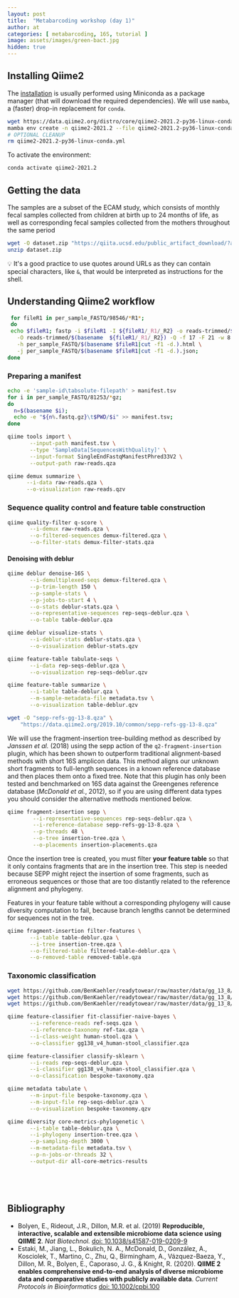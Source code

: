 ```yaml
---
layout: post
title:  "Metabarcoding workshop (day 1)"
author: at
categories: [ metabarcoding, 16S, tutorial ]
image: assets/images/green-bact.jpg
hidden: true
---
```


## Installing Qiime2

The [installation](https://docs.qiime2.org/2021.2/install/native/#install-qiime-2-within-a-conda-environment) is usually performed using Miniconda as a package manager (that will
download the required dependencies). We will use `mamba`, a (faster) drop-in replacement for `conda`.

```bash
wget https://data.qiime2.org/distro/core/qiime2-2021.2-py36-linux-conda.yml
mamba env create -n qiime2-2021.2 --file qiime2-2021.2-py36-linux-conda.yml
# OPTIONAL CLEANUP
rm qiime2-2021.2-py36-linux-conda.yml
```

To activate the environment:
```bash
conda activate qiime2-2021.2
```


## Getting the data

The samples are a subset of the ECAM study, which consists of monthly fecal samples collected from children at birth up to 24 months of life, as well as corresponding fecal samples collected from the mothers throughout the same period
```bash
wget -O dataset.zip "https://qiita.ucsd.edu/public_artifact_download/?artifact_id=81253"
unzip dataset.zip
```

:bulb: It's a good practice to use quotes around URLs as they can contain special characters,
like `&`, that would be interpreted as instructions for the shell.

## Understanding Qiime2 workflow

```bash
 for fileR1 in per_sample_FASTQ/98546/*R1*;
 do
 echo $fileR1; fastp -i $fileR1 -I ${fileR1/_R1/_R2} -o reads-trimmed/$(basename $fileR1) \
   -O reads-trimmed/$(basename  ${fileR1/_R1/_R2}) -Q -f 17 -F 21 -w 8 \
   -h per_sample_FASTQ/$(basename $fileR1|cut -f1 -d.).html \
   -j per_sample_FASTQ/$(basename $fileR1|cut -f1 -d.).json;
done
```

### Preparing a manifest

```bash
echo -e 'sample-id\tabsolute-filepath' > manifest.tsv
for i in per_sample_FASTQ/81253/*gz;
do
  n=$(basename $i);
  echo -e "${n%.fastq.gz}\t$PWD/$i" >> manifest.tsv;
done
```

```bash
qiime tools import \
       --input-path manifest.tsv \
       --type 'SampleData[SequencesWithQuality]' \
       --input-format SingleEndFastqManifestPhred33V2 \
       --output-path raw-reads.qza
```
```bash
qiime demux summarize \
      --i-data raw-reads.qza \
      --o-visualization raw-reads.qzv
```
### Sequence quality control and feature table construction
```bash
qiime quality-filter q-score \
       --i-demux raw-reads.qza \
       --o-filtered-sequences demux-filtered.qza \
       --o-filter-stats demux-filter-stats.qza
```


####  Denoising with deblur
```bash
qiime deblur denoise-16S \
       --i-demultiplexed-seqs demux-filtered.qza \
       --p-trim-length 150 \
       --p-sample-stats \
       --p-jobs-to-start 4 \
       --o-stats deblur-stats.qza \
       --o-representative-sequences rep-seqs-deblur.qza \
       --o-table table-deblur.qza
```

```bash
qiime deblur visualize-stats \
       --i-deblur-stats deblur-stats.qza \
       --o-visualization deblur-stats.qzv

qiime feature-table tabulate-seqs \
       --i-data rep-seqs-deblur.qza \
       --o-visualization rep-seqs-deblur.qzv

qiime feature-table summarize \
       --i-table table-deblur.qza \
       --m-sample-metadata-file metadata.tsv \
       --o-visualization table-deblur.qzv

```

```bash
wget -O "sepp-refs-gg-13-8.qza" \
    "https://data.qiime2.org/2019.10/common/sepp-refs-gg-13-8.qza"
```

We will use the fragment-insertion tree-building method as described by
_Janssen et al._ (2018) using the sepp action of the `q2-fragment-insertion` plugin,
which has been shown to outperform traditional alignment-based methods with
short 16S amplicon data. This method aligns our unknown short fragments to
full-length sequences in a known reference database and then places them onto
a fixed tree.
Note that this plugin has only been tested and benchmarked on 16S data against
the Greengenes reference database (_McDonald et al._, 2012),
so if you are using different data types you should consider
the alternative methods mentioned below.
```bash
qiime fragment-insertion sepp \
        --i-representative-sequences rep-seqs-deblur.qza \
        --i-reference-database sepp-refs-gg-13-8.qza \
        --p-threads 48 \
        --o-tree insertion-tree.qza \
        --o-placements insertion-placements.qza
```
Once the insertion tree is created, you must filter **your feature table** so that
it only contains fragments that are in the insertion tree.
This step is needed because SEPP might reject the insertion of some fragments,
such as erroneous sequences or those that are too distantly related to the
reference alignment and phylogeny.

Features in your feature table without a
corresponding phylogeny will cause diversity computation to fail, because
branch lengths cannot be determined for sequences not in the tree.
```bash
qiime fragment-insertion filter-features \
       --i-table table-deblur.qza \
       --i-tree insertion-tree.qza \
       --o-filtered-table filtered-table-deblur.qza \
       --o-removed-table removed-table.qza
```

### Taxonomic classification

```bash
wget https://github.com/BenKaehler/readytowear/raw/master/data/gg_13_8/515f-806r/human-stool.qza
wget https://github.com/BenKaehler/readytowear/raw/master/data/gg_13_8/515f-806r/ref-seqs.qza
wget https://github.com/BenKaehler/readytowear/raw/master/data/gg_13_8/515f-806r/ref-tax.qza
```

```bash
qiime feature-classifier fit-classifier-naive-bayes \
       --i-reference-reads ref-seqs.qza \
       --i-reference-taxonomy ref-tax.qza \
       --i-class-weight human-stool.qza \
       --o-classifier gg138_v4_human-stool_classifier.qza

qiime feature-classifier classify-sklearn \
       --i-reads rep-seqs-deblur.qza \
       --i-classifier gg138_v4_human-stool_classifier.qza \
       --o-classification bespoke-taxonomy.qza
```

```bash
qiime metadata tabulate \
       --m-input-file bespoke-taxonomy.qza \
       --m-input-file rep-seqs-deblur.qza \
       --o-visualization bespoke-taxonomy.qzv

```

```bash
qiime diversity core-metrics-phylogenetic \
       --i-table table-deblur.qza \
       --i-phylogeny insertion-tree.qza \
       --p-sampling-depth 3000 \
       --m-metadata-file metadata.tsv \
       --p-n-jobs-or-threads 32 \
       --output-dir all-core-metrics-results
```

```bash
```

```bash
```

```bash
```

```bash
```

## Bibliography

* Bolyen, E., Rideout, J.R., Dillon, M.R. et al. (2019) **Reproducible, interactive, scalable and extensible microbiome data science using QIIME 2**. _Nat Biotechnol._ [doi: 10.1038/s41587-019-0209-9](https://doi.org/10.1038/s41587-019-0209-9)
* Estaki, M., Jiang, L., Bokulich, N. A., McDonald, D., González, A., Kosciolek, T., Martino, C., Zhu, Q., Birmingham, A., Vázquez-Baeza, Y., Dillon, M. R., Bolyen, E., Caporaso, J. G., & Knight, R. (2020). **QIIME 2 enables comprehensive end-to-end analysis of diverse microbiome data and comparative studies with publicly available data**. _Current Protocols in Bioinformatics_ [doi: 10.1002/cpbi.100](https://doi.org/10.1002/cpbi.100)
